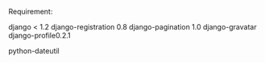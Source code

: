 Requirement:

django < 1.2
django-registration 0.8
django-pagination 1.0
django-gravatar
django-profile0.2.1

python-dateutil
